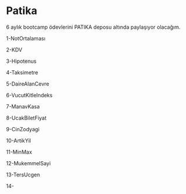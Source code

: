 # Patika

6 aylık bootcamp ödevlerini PATIKA deposu altında paylaşıyor olacağım.



1-NotOrtalaması



2-KDV



3-Hipotenus



4-Taksimetre



5-DaireAlanCevre



6-VucutKitleIndeks



7-ManavKasa



8-UcakBiletFiyat



9-CinZodyagi



10-ArtikYil



11-MinMax



12-MukemmelSayi



13-TersUcgen



14-

